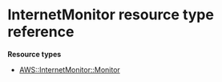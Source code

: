 # InternetMonitor resource type reference<a name="AWS_InternetMonitor"></a>

**Resource types**

- [AWS::InternetMonitor::Monitor](aws-resource-internetmonitor-monitor.md)
